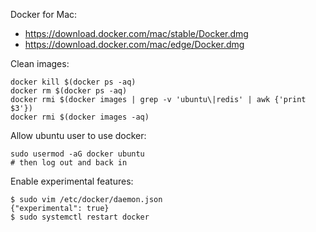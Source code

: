 Docker for Mac:
- https://download.docker.com/mac/stable/Docker.dmg
- https://download.docker.com/mac/edge/Docker.dmg

Clean images:
```
docker kill $(docker ps -aq)
docker rm $(docker ps -aq)
docker rmi $(docker images | grep -v 'ubuntu\|redis' | awk {'print $3'})
docker rmi $(docker images -aq)
```

Allow ubuntu user to use docker:
```
sudo usermod -aG docker ubuntu
# then log out and back in
```

Enable experimental features:
```
$ sudo vim /etc/docker/daemon.json
{"experimental": true}
$ sudo systemctl restart docker
```
